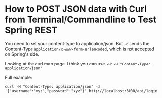 ---
---
# How to POST JSON data with Curl from Terminal/Commandline to Test Spring REST

You need to set your content-type to application/json. But `-d` sends the Content-Type `application/x-www-form-urlencoded`, which is not accepted on Spring's side.

Looking at the curl man page, I think you can use `-H`:
`-H "Content-Type: application/json"`

Full example:
```
curl -H "Content-Type: application/json" -d '{"username":"xyz","password":"xyz"}' http://localhost:3000/api/login
```
